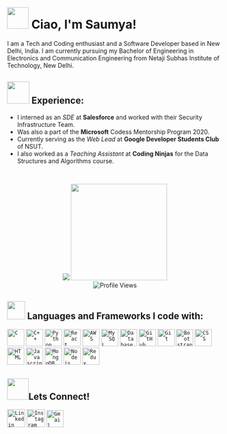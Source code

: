 <h1><img src="https://emojis.slackmojis.com/emojis/images/1623587399/44665/kirby_hi.gif?1623587399" width="50px"> Ciao, I'm Saumya! </h1>

I am a Tech and Coding enthusiast and a Software Developer based in New Delhi, India. I am currently pursuing my Bachelor of Engineering in Electronics and Communication Engineering from Netaji Subhas Institute of Technology, New Delhi.


## <img src="https://media.giphy.com/media/QXPqYpSyBIMjBTtBbl/giphy.gif" width="52px"> Experience: 

- I interned as an *SDE* at **Salesforce** and worked with their Security Infrastructure Team.
- Was also a part of the **Microsoft** Codess Mentorship Program 2020.
- Currently serving as the *Web Lead* at **Google Developer Students Club** of NSUT.
- I also worked as a *Teaching Assistant* at **Coding Ninjas** for the Data Structures and Algorithms course.

<br>

<p align = "center">
  <img src="https://github-readme-stats.vercel.app/api?username=saumyasingh203&count_private=true&show_icons=true&title_color=f69673&icon_color=1b93c9&show_owner=true&line_height=30&include_all_commits=true">
  <img height="225" src="https://github-readme-stats.vercel.app/api/top-langs/?username=saumyasingh203&hide=matlab,php&title_color=f69673&icon_color=1b93c9&show_owner=true&langs_count=8">

  <br>
  <img alt="Profile Views" src="https://komarev.com/ghpvc/?username=saumyasingh203&color=orange" />
  
  
</p>


## <img src="https://media.giphy.com/media/QssGEmpkyEOhBCb7e1/giphy.gif" width="42px"> Languages and Frameworks I code with:
<code><img width="40px" src="https://img.icons8.com/color/3x/c-programming.png" title="C"/></code>
<code><img width="40px" src="https://img.icons8.com/color/4x/c-plus-plus-logo.png" title="C++"/></code>
<code><img width="40px" src="https://img.icons8.com/color/4x/000000/python.png" title="Python"/></code>
<code><img width="40px" src="https://img.icons8.com/plasticine/100/000000/react.png" title="React"/></code>
<code><img width="40px" src="https://img.icons8.com/color/48/000000/amazon-web-services.png" title="AWS"/></code>
<code><img width="40px" src="https://img.icons8.com/ios/4x/00758f/mysql-logo.png" title="MySQL"/></code>
<code><img width="40px" src="https://img.icons8.com/dusk/64/000000/database-restore.png" title="Database"/></code>
<code><img width="40px" src="https://img.icons8.com/fluent/8x/github.png" title="GitHub"/></code>
<code><img width="40px" src="https://img.icons8.com/color/2x/git.png" title="Git"/></code>
<code><img width="40px" src="https://img.icons8.com/color/2x/bootstrap.png" title="Bootstrap"/></code>
<code><img width="40px" src="https://img.icons8.com/color/48/000000/css3.png" title="CSS"/></code>
<code><img width="40px" src="https://img.icons8.com/color/48/000000/html-5.png" title="HTML"/></code>
<code><img width="40px" src="https://img.icons8.com/color/48/000000/javascript--v1.png" title="Javascript"/></code>
<code><img width="40px" src="https://img.icons8.com/color/8x/000000/mongodb.png" title="MongoDB"/></code>
<code><img width="40px" src="https://img.icons8.com/color/8x/000000/nodejs.png" title="Nodejs"/></code>
<code><img width="40px" src="https://img.icons8.com/color/8x/000000/redux.png" title="Redux"/></code>

<!-- ## <img src="https://media.giphy.com/media/bZmVvb3gFjtak149u1/giphy.gif" width="50px"> My Coding Profiles
[![GeeksforGeeks Badge](https://img.shields.io/badge/-GeeksforGeeks-0F9D58?style=for-the-badge&logo=GeeksforGeeks&logoColor=white&link=https://auth.geeksforgeeks.org/user/saumyasingh203/practice)](https://auth.geeksforgeeks.org/user/saumyasingh203/practice)
[![GeeksforGeeks Badge](https://img.shields.io/badge/-LeetCode-FFA116?style=for-the-badge&logo=LeetCode&logoColor=white&link=https://auth.geeksforgeeks.org/user/saumyasingh203/practice)](https://auth.geeksforgeeks.org/user/saumyasingh203/practice)
[![GeeksforGeeks Badge](https://run.kaist.ac.kr/badges/codeforces/jo_on.svg?style=for-the-badge&logo=CodeForces&logoColor=white&link=https://auth.geeksforgeeks.org/user/saumyasingh203/practice)](https://auth.geeksforgeeks.org/user/saumyasingh203/practice)
 -->

## <img src="https://media.giphy.com/media/KcnlGHBpnKnjZIuCMv/giphy.gif" width="50px">Lets Connect!
<code><a href="https://www.linkedin.com/in/saumyasingh203/"><img width="42px" src="https://img.icons8.com/color/8x/000000/linkedin.png" title="Linkedin"/></a></code>
<code><a href="https://www.instagram.com/saumya._.singh"><img width="42px" src="https://img.icons8.com/fluent/48/000000/instagram-new.png" title="Instagram"/></a></code>
<code><a href="mailto:saumya.singh203@gmail.com"><img width="40px" src="https://img.icons8.com/fluent/48/000000/gmail.png" title="Gmail"/></a></code>

<br>

